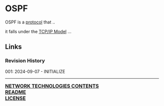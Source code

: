 # OSPF

OSPF is a [protocol](https://github.com/ryancranie/cybersecurity-osint/blob/main/Notes/Network%20Technologies/Protocols.md) that ..

it falls under the [TCP/IP Model](https://github.com/ryancranie/cybersecurity-osint/blob/main/Notes/Network%20Security/TCP-IP%20Model.md) ...

## Links
### Revision History
001: 2024-09-07 - INITIALIZE

---
<font size=3><b>[NETWORK TECHNOLOGIES CONTENTS](https://github.com/ryancranie/cybersecurity-osint/blob/main/Contents/-%20Network%20Technologies%20Contents.md)<br>
[README](https://github.com/ryancranie/cybersecurity-osint/blob/main/README.md)<br>
[LICENSE](https://github.com/ryancranie/cybersecurity-osint/blob/main/LICENSE)</b></font>